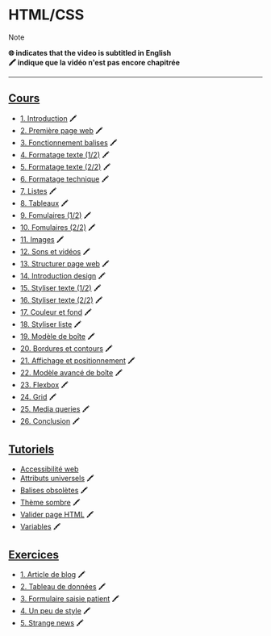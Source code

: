 # HTML/CSS

> [!NOTE]
> **🌐 indicates that the video is subtitled in English**<br>
> **🖍 indique que la vidéo n'est pas encore chapitrée**

---

## [Cours](https://www.youtube.com/playlist?list=PLrSOXFDHBtfE5tpw0bjMevWxMWXotiSdO)

+ [1. Introduction](https://www.youtube.com/watch?v=u5W2NWItytc) 🖍
+ [2. Première page web](https://www.youtube.com/watch?v=Fi8fj_JY91o) 🖍
+ [3. Fonctionnement balises](https://www.youtube.com/watch?v=1sPjNkKGMsY) 🖍
+ [4. Formatage texte (1/2)](https://www.youtube.com/watch?v=w2knKi0ZQps) 🖍
+ [5. Formatage texte (2/2)](https://www.youtube.com/watch?v=HSWzav5yc6Y) 🖍
+ [6. Formatage technique](https://www.youtube.com/watch?v=ce2mpuSTz0E) 🖍
+ [7. Listes](https://www.youtube.com/watch?v=zKgNS-m572U) 🖍
+ [8. Tableaux](https://www.youtube.com/watch?v=yTp_qgvM1LU) 🖍
+ [9. Fomulaires (1/2)](https://www.youtube.com/watch?v=L6ld1B2Q98Y) 🖍
+ [10. Fomulaires (2/2)](https://www.youtube.com/watch?v=zmJ2rHL5UfM) 🖍
+ [11. Images](https://www.youtube.com/watch?v=VXZ5mP8jUWw) 🖍
+ [12. Sons et vidéos](https://www.youtube.com/watch?v=XSJj1uKF1RU) 🖍
+ [13. Structurer page web](https://www.youtube.com/watch?v=kvjz6GyiQsE) 🖍
+ [14. Introduction design](https://www.youtube.com/watch?v=l10hhz0VJj4) 🖍
+ [15. Styliser texte (1/2)](https://www.youtube.com/watch?v=n4H0nod_gHY) 🖍
+ [16. Styliser texte (2/2)](https://www.youtube.com/watch?v=K9UciHsxieI) 🖍
+ [17. Couleur et fond](https://www.youtube.com/watch?v=txiwOU0gUlw) 🖍
+ [18. Styliser liste](https://www.youtube.com/watch?v=yMFEqm_8D5k) 🖍
+ [19. Modèle de boîte](https://www.youtube.com/watch?v=ByUtms52CGc) 🖍
+ [20. Bordures et contours](https://www.youtube.com/watch?v=9GWjxAcGzVQ) 🖍
+ [21. Affichage et positionnement](https://www.youtube.com/watch?v=uT9hw2wpL9c) 🖍
+ [22. Modèle avancé de boîte](https://www.youtube.com/watch?v=E-AphbscmP8) 🖍
+ [23. Flexbox](https://www.youtube.com/watch?v=_RiiOPQ5CcU) 🖍
+ [24. Grid](https://www.youtube.com/watch?v=wItB9sia1rg) 🖍
+ [25. Media queries](https://www.youtube.com/watch?v=_p8abfdp_Co) 🖍
+ [26. Conclusion](https://www.youtube.com/watch?v=yQDqF9IxhIU) 🖍

## [Tutoriels](https://www.youtube.com/playlist?list=PLrSOXFDHBtfG1_4HrfPttdwF8aLpgdsRL)

+ [Accessibilité web](https://www.youtube.com/watch?v=bLPONCBPDeQ)
+ [Attributs universels](https://www.youtube.com/watch?v=TZwvw5niU7Q) 🖍
+ [Balises obsolètes](https://www.youtube.com/watch?v=23Kcs7AW-18) 🖍
+ [Thème sombre](https://www.youtube.com/watch?v=UmnzAkE6DJQ) 🖍
+ [Valider page HTML](https://www.youtube.com/watch?v=qaSFdlICoOo) 🖍
+ [Variables](https://www.youtube.com/watch?v=XFYqxcChwO4) 🖍

## [Exercices](https://www.youtube.com/playlist?list=PLrSOXFDHBtfHEFVqv0pjGkPHv6PhWZQBb)

+ [1. Article de blog](https://www.youtube.com/watch?v=fzjar4drY-c) 🖍
+ [2. Tableau de données](https://www.youtube.com/watch?v=jqNCf_NRXnc) 🖍
+ [3. Formulaire saisie patient](https://www.youtube.com/watch?v=mQB-f2scL3M) 🖍
+ [4. Un peu de style](https://www.youtube.com/watch?v=Rbt9amRWfm4) 🖍
+ [5. Strange news](https://www.youtube.com/watch?v=gagqaBk3GXo) 🖍
